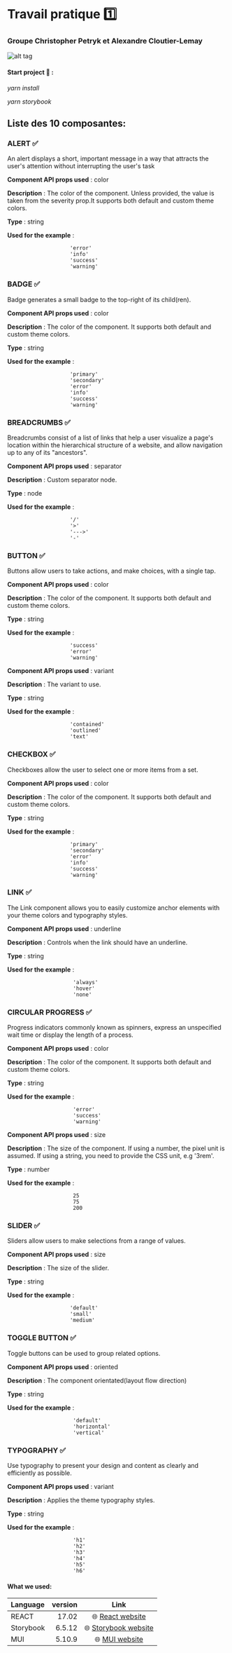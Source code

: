 # Travail pratique 1️⃣

### Groupe Christopher Petryk et Alexandre Cloutier-Lemay

![alt tag](https://www.aceinfoway.com/blog/wp-content/uploads/2020/04/how-to-build-a-component-library.jpg)

#### Start project 🚀 :

*yarn install*

*yarn storybook*     
## Liste des 10 composantes:

### ALERT ✅

An alert displays a short, important message in a way that attracts the user's attention without interrupting the user's task

__Component API props used__ : color

__Description__ : The color of the component. Unless provided, the value is taken from the severity prop.It supports both default and custom theme colors.
                   
__Type__ : string
                    
  __Used for the example__ :
  
                        'error'                       
                        'info'                      
                        'success'                    
                        'warning'


### BADGE ✅

Badge generates a small badge to the top-right of its child(ren).

__Component API props used__ : color

__Description__ : The color of the component. It supports both default and custom theme colors.
                    
__Type__ : string

__Used for the example__ :

                        'primary'
                        'secondary'
                        'error'
                        'info'
                        'success'
                        'warning'
                       


### BREADCRUMBS ✅

Breadcrumbs consist of a list of links that help a user visualize a page's location within the hierarchical structure of a website,
and allow navigation up to any of its "ancestors".

 
__Component API props used__ : separator

__Description__ : Custom separator node.
                    
__Type__ : node
                    
__Used for the example__ :

                        '/'	
                        '>'
                        '--->'
                        '-'  



### BUTTON ✅

Buttons allow users to take actions, and make choices, with a single tap.


__Component API props used__ : color

__Description__ : The color of the component. It supports both default and custom theme colors.
                    
__Type__ : string

__Used for the example__ :

                        'success'
                        'error'
                        'warning'


__Component API props used__ : variant

__Description__ : The variant to use. 
                    
__Type__ : string
                    
__Used for the example__ :

                        'contained'
                        'outlined'
                        'text'
                    	


### CHECKBOX ✅

Checkboxes allow the user to select one or more items from a set.

__Component API props used__ : color

__Description__ : The color of the component. It supports both default and custom theme colors.
                    
__Type__ : string
                    
__Used for the example__ : 

                        'primary'
                        'secondary'
                        'error'
                        'info'
                        'success'
                        'warning'
              


### LINK ✅

The Link component allows you to easily customize anchor elements with your theme colors and typography styles.

__Component API props used__ : underline

__Description__ : Controls when the link should have an underline.
             
__Type__ : string
                    
__Used for the example__ :

                         'always'
                         'hover'
                         'none'



### CIRCULAR PROGRESS ✅

Progress indicators commonly known as spinners, express an unspecified wait time or display the length of a process.

__Component API props used__ : color

__Description__ : The color of the component. It supports both default and custom theme colors.
             
__Type__ : string
                    
__Used for the example__ :

                         'error'
                         'success'
                         'warning'


__Component API props used__ : size

__Description__ : The size of the component. If using a number, the pixel unit is assumed. If using a string, you need to provide the CSS unit, e.g '3rem'.
                    
__Type__ : number
                    
__Used for the example__ :

                         25
                         75
                         200



### SLIDER ✅

Sliders allow users to make selections from a range of values.

__Component API props used__ : size

__Description__ : The size of the slider.
             
__Type__ : string
                    
__Used for the example__ :

                        'default'
                        'small'
                        'medium'



### TOGGLE BUTTON ✅

Toggle buttons can be used to group related options.

__Component API props used__ : oriented

__Description__ : The component orientated(layout flow direction)

__Type__ : string
                    
__Used for the example__ :

                         'default'
                         'horizontal'
                         'vertical'




### TYPOGRAPHY ✅

Use typography to present your design and content as clearly and efficiently as possible.

__Component API props used__ : variant

__Description__ :  Applies the theme typography styles.
             
__Type__ : string
                    
__Used for the example__ :

                         'h1'
                         'h2'
                         'h3'
                         'h4'
                         'h5'
                         'h6'


#### What we used:

Language | version | Link
| :--- | ---: | :---:|
REACT  | 17.02 | 🌐 [React website](https://reactjs.org/)
Storybook  | 6.5.12 |🌐 [Storybook website](https://storybook.js.org/)
MUI  | 5.10.9 | 🌐 [MUI website](https://mui.com/) 
